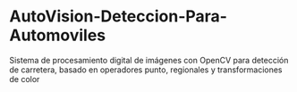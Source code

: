 # AutoVision-Deteccion-Para-Automoviles
Sistema de procesamiento digital de imágenes con OpenCV para detección de carretera, basado en operadores punto, regionales y transformaciones de color
